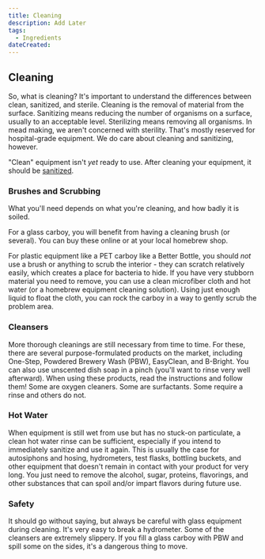 ```yaml
---
title: Cleaning
description: Add Later
tags:
  - Ingredients 
dateCreated:
---
```


## Cleaning

So, what is cleaning? It's important to understand the differences between clean, sanitized, and sterile. Cleaning is the removal of material from the surface. Sanitizing means reducing the number of organisms on a surface, usually to an acceptable level. Sterilizing means removing all organisms. In mead making, we aren't concerned with sterility. That's mostly reserved for hospital-grade equipment. We do care about cleaning and sanitizing, however.

"Clean" equipment isn't *yet* ready to use. After cleaning your equipment, it should be [sanitized](/process/sanitation).

### Brushes and Scrubbing

What you'll need depends on what you're cleaning, and how badly it is soiled. 

For a glass carboy, you will benefit from having a cleaning brush (or several). You can buy these online or at your local homebrew shop. 

For plastic equipment like a PET carboy like a Better Bottle, you should *not* use a brush or anything to scrub the interior - they can scratch relatively easily, which creates a place for bacteria to hide. If you have very stubborn material you need to remove, you can use a clean microfiber cloth and hot water (or a homebrew equipment cleaning solution). Using just enough liquid to float the cloth, you can rock the carboy in a way to gently scrub the problem area.

### Cleansers

More thorough cleanings are still necessary from time to time. For these, there are several purpose-formulated products on the market, including One-Step, Powdered Brewery Wash (PBW), EasyClean, and B-Bright. You can also use unscented dish soap in a pinch (you'll want to rinse very well afterward). When using these products, read the instructions and follow them! Some are oxygen cleaners. Some are surfactants. Some require a rinse and others do not.

### Hot Water

When equipment is still wet from use but has no stuck-on particulate, a clean hot water rinse can be sufficient, especially if you intend to immediately sanitize and use it again. This is usually the case for autosiphons and hosing, hydrometers, test flasks, bottling buckets, and other equipment that doesn't remain in contact with your product for very long. You just need to remove the alcohol, sugar, proteins, flavorings, and other substances that can spoil and/or impart flavors during future use.

### Safety

It should go without saying, but always be careful with glass equipment during cleaning. It's very easy to break a hydrometer. Some of the cleansers are extremely slippery. If you fill a glass carboy with PBW and spill some on the sides, it's a dangerous thing to move.